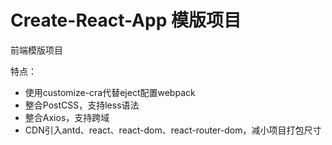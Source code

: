 # Create-React-App 模版项目

前端模版项目

特点：
- 使用customize-cra代替eject配置webpack
- 整合PostCSS，支持less语法
- 整合Axios，支持跨域
- CDN引入antd、react、react-dom、react-router-dom，减小项目打包尺寸